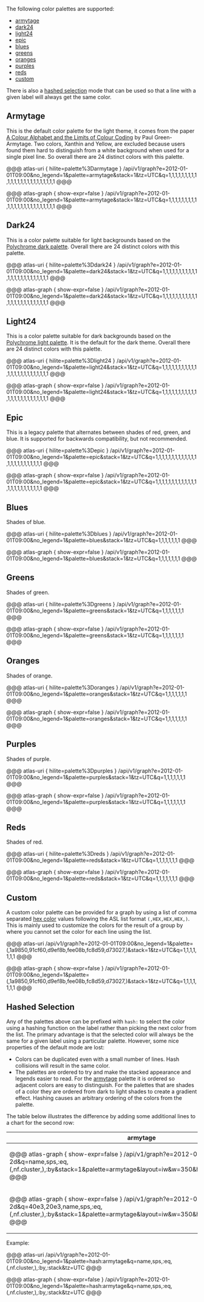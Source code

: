 The following color palettes are supported:

* [armytage](#armytage)
* [dark24](#dark24)
* [light24](#light24)
* [epic](#epic)
* [blues](#blues)
* [greens](#greens)
* [oranges](#oranges)
* [purples](#purples)
* [reds](#reds)
* [custom](#custom)

There is also a [hashed selection](#hashed-selection) mode that can be used so that a line
with a given label will always get the same color.

## Armytage

This is the default color palette for the light theme, it comes from the paper
[A Colour Alphabet and the Limits of Colour Coding](http://www.aic-color.org/journal/previous_archivos/v5/jaic_v5_06.pdf)
by Paul Green-Armytage. Two colors, Xanthin and Yellow, are excluded because users found them hard
to distinguish from a white background when used for a single pixel line. So overall there are
24 distinct colors with this palette.

@@@ atlas-uri { hilite=palette%3Darmytage }
/api/v1/graph?e=2012-01-01T09:00&no_legend=1&palette=armytage&stack=1&tz=UTC&q=1,1,1,1,1,1,1,1,1,1,1,1,1,1,1,1,1,1,1,1,1,1,1,1
@@@

@@@ atlas-graph { show-expr=false }
/api/v1/graph?e=2012-01-01T09:00&no_legend=1&palette=armytage&stack=1&tz=UTC&q=1,1,1,1,1,1,1,1,1,1,1,1,1,1,1,1,1,1,1,1,1,1,1,1
@@@

## Dark24

This is a color palette suitable for light backgrounds based on the [Polychrome dark palette]. Overall there are
24 distinct colors with this palette.

[Polychrome dark palette]: https://rdrr.io/rforge/Polychrome/man/palettes.html

@@@ atlas-uri { hilite=palette%3Ddark24 }
/api/v1/graph?e=2012-01-01T09:00&no_legend=1&palette=dark24&stack=1&tz=UTC&q=1,1,1,1,1,1,1,1,1,1,1,1,1,1,1,1,1,1,1,1,1,1,1,1
@@@

@@@ atlas-graph { show-expr=false }
/api/v1/graph?e=2012-01-01T09:00&no_legend=1&palette=dark24&stack=1&tz=UTC&q=1,1,1,1,1,1,1,1,1,1,1,1,1,1,1,1,1,1,1,1,1,1,1,1
@@@

## Light24

This is a color palette suitable for dark backgrounds based on the [Polychrome light palette]. It is the default
for the dark theme. Overall there are 24 distinct colors with this palette.

[Polychrome light palette]: https://rdrr.io/rforge/Polychrome/man/palettes.html

@@@ atlas-uri { hilite=palette%3Dlight24 }
/api/v1/graph?e=2012-01-01T09:00&no_legend=1&palette=light24&stack=1&tz=UTC&q=1,1,1,1,1,1,1,1,1,1,1,1,1,1,1,1,1,1,1,1,1,1,1,1
@@@

@@@ atlas-graph { show-expr=false }
/api/v1/graph?e=2012-01-01T09:00&no_legend=1&palette=light24&stack=1&tz=UTC&q=1,1,1,1,1,1,1,1,1,1,1,1,1,1,1,1,1,1,1,1,1,1,1,1
@@@

## Epic

This is a legacy palette that alternates between shades of red, green, and blue. It is supported
for backwards compatibility, but not recommended.

@@@ atlas-uri { hilite=palette%3Depic }
/api/v1/graph?e=2012-01-01T09:00&no_legend=1&palette=epic&stack=1&tz=UTC&q=1,1,1,1,1,1,1,1,1,1,1,1,1,1,1,1,1,1,1,1,1,1,1,1
@@@

@@@ atlas-graph { show-expr=false }
/api/v1/graph?e=2012-01-01T09:00&no_legend=1&palette=epic&stack=1&tz=UTC&q=1,1,1,1,1,1,1,1,1,1,1,1,1,1,1,1,1,1,1,1,1,1,1,1
@@@

## Blues

Shades of blue.

@@@ atlas-uri { hilite=palette%3Dblues }
/api/v1/graph?e=2012-01-01T09:00&no_legend=1&palette=blues&stack=1&tz=UTC&q=1,1,1,1,1,1,1
@@@

@@@ atlas-graph { show-expr=false }
/api/v1/graph?e=2012-01-01T09:00&no_legend=1&palette=blues&stack=1&tz=UTC&q=1,1,1,1,1,1,1
@@@

## Greens

Shades of green.

@@@ atlas-uri { hilite=palette%3Dgreens }
/api/v1/graph?e=2012-01-01T09:00&no_legend=1&palette=greens&stack=1&tz=UTC&q=1,1,1,1,1,1,1
@@@

@@@ atlas-graph { show-expr=false }
/api/v1/graph?e=2012-01-01T09:00&no_legend=1&palette=greens&stack=1&tz=UTC&q=1,1,1,1,1,1,1
@@@

## Oranges

Shades of orange.

@@@ atlas-uri { hilite=palette%3Doranges }
/api/v1/graph?e=2012-01-01T09:00&no_legend=1&palette=oranges&stack=1&tz=UTC&q=1,1,1,1,1,1,1
@@@

@@@ atlas-graph { show-expr=false }
/api/v1/graph?e=2012-01-01T09:00&no_legend=1&palette=oranges&stack=1&tz=UTC&q=1,1,1,1,1,1,1
@@@

## Purples

Shades of purple.

@@@ atlas-uri { hilite=palette%3Dpurples }
/api/v1/graph?e=2012-01-01T09:00&no_legend=1&palette=purples&stack=1&tz=UTC&q=1,1,1,1,1,1,1
@@@

@@@ atlas-graph { show-expr=false }
/api/v1/graph?e=2012-01-01T09:00&no_legend=1&palette=purples&stack=1&tz=UTC&q=1,1,1,1,1,1,1
@@@

## Reds

Shades of red.

@@@ atlas-uri { hilite=palette%3Dreds }
/api/v1/graph?e=2012-01-01T09:00&no_legend=1&palette=reds&stack=1&tz=UTC&q=1,1,1,1,1,1,1
@@@

@@@ atlas-graph { show-expr=false }
/api/v1/graph?e=2012-01-01T09:00&no_legend=1&palette=reds&stack=1&tz=UTC&q=1,1,1,1,1,1,1
@@@

## Custom

A custom color palette can be provided for a graph by using a list of  comma separated 
[hex color](../../asl/ref/color.md) values following the ASL list format `(,HEX,HEX,HEX,)`. 
This is mainly used to customize the colors for the result of a group by where you 
cannot set the color for each line using the list.

@@@ atlas-uri
/api/v1/graph?e=2012-01-01T09:00&no_legend=1&palette=(,1a9850,91cf60,d9ef8b,fee08b,fc8d59,d73027,)&stack=1&tz=UTC&q=1,1,1,1,1,1,1
@@@

@@@ atlas-graph { show-expr=false }
/api/v1/graph?e=2012-01-01T09:00&no_legend=1&palette=(,1a9850,91cf60,d9ef8b,fee08b,fc8d59,d73027,)&stack=1&tz=UTC&q=1,1,1,1,1,1,1
@@@

## Hashed Selection

Any of the palettes above can be prefixed with `hash:` to select the color using a hashing
function on the label rather than picking the next color from the list. The primary advantage
is that the selected color will always be the same for a given label using a particular
palette. However, some nice properties of the default mode are lost:

* Colors can be duplicated even with a small number of lines. Hash collisions will result
  in the same color.
* The palettes are ordered to try and make the stacked appearance and legends easier to
  read. For the [armytage](#armytage) palette it is ordered so adjacent colors are easy
  to distinguish. For the palettes that are shades of a color they are ordered from dark
  to light shades to create a gradient effect. Hashing causes an arbitrary ordering of
  the colors from the palette.

The table below illustrates the difference by adding some additional lines to a chart
for the second row:

<table>
<thead>
  <th width="50%">armytage</th>
  <th width="50%">hash:armytage</th>
</thead>
<tbody>
<tr>
  <td>
<p>@@@ atlas-graph { show-expr=false }
/api/v1/graph?e=2012-01-01T00:00&s=e-2d&q=name,sps,:eq,(,nf.cluster,),:by&stack=1&palette=armytage&layout=iw&w=350&h=150&no_legend_stats=1
@@@</p></td>
  <td>
<p>@@@ atlas-graph { show-expr=false }
/api/v1/graph?e=2012-01-01T00:00&s=e-2d&q=name,sps,:eq,(,nf.cluster,),:by&stack=1&palette=hash:armytage&layout=iw&w=350&h=150&no_legend_stats=1
@@@</p></td>
</tr>
<tr>
  <td>
<p>@@@ atlas-graph { show-expr=false }
/api/v1/graph?e=2012-01-01T00:00&s=e-2d&q=40e3,20e3,name,sps,:eq,(,nf.cluster,),:by&stack=1&palette=armytage&layout=iw&w=350&h=150&no_legend_stats=1
@@@</p></td>
  <td>
<p>@@@ atlas-graph { show-expr=false }
/api/v1/graph?e=2012-01-01T00:00&s=e-2d&q=40e3,20e3,name,sps,:eq,(,nf.cluster,),:by&stack=1&palette=hash:armytage&layout=iw&w=350&h=150&no_legend_stats=1
@@@</p></td>
</tr>
</tbody>
</table>

Example:

@@@ atlas-uri
/api/v1/graph?e=2012-01-01T09:00&no_legend=1&palette=hash:armytage&q=name,sps,:eq,(,nf.cluster,),:by,:stack&tz=UTC
@@@

@@@ atlas-graph { show-expr=false }
/api/v1/graph?e=2012-01-01T09:00&no_legend=1&palette=hash:armytage&q=name,sps,:eq,(,nf.cluster,),:by,:stack&tz=UTC
@@@
